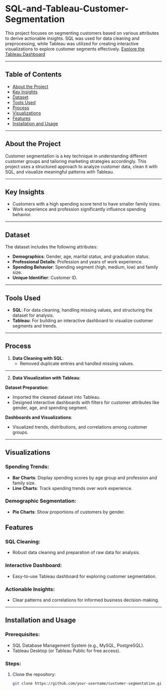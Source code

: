 # SQL-and-Tableau-Customer-Segmentation


This project focuses on segmenting customers based on various attributes to derive actionable insights. SQL was used for data cleaning and preprocessing, while Tableau was utilized for creating interactive visualizations to explore customer segments effectively.
[Explore the Tableau Dashboard](https://public.tableau.com/app/profile/fahmida.toma/vizzes)

---

## Table of Contents
- [About the Project](#about-the-project)
- [Key Insights](#key-insights)
- [Dataset](#dataset)
- [Tools Used](#tools-used)
- [Process](#process)
- [Visualizations](#visualizations)
- [Features](#features)
- [Installation and Usage](#installation-and-usage)

---

## About the Project

Customer segmentation is a key technique in understanding different customer groups and tailoring marketing strategies accordingly. This project uses a structured approach to analyze customer data, clean it with SQL, and visualize meaningful patterns with Tableau.

---

## Key Insights

- Customers with a high spending score tend to have smaller family sizes.
- Work experience and profession significantly influence spending behavior.

---

## Dataset

The dataset includes the following attributes:
- **Demographics**: Gender, age, marital status, and graduation status.
- **Professional Details**: Profession and years of work experience.
- **Spending Behavior**: Spending segment (high, medium, low) and family size.
- **Unique Identifier**: Customer ID.

---

## Tools Used

- **SQL**: For data cleaning, handling missing values, and structuring the dataset for analysis.
- **Tableau**: For building an interactive dashboard to visualize customer segments and trends.

---

## Process

1. **Data Cleaning with SQL**:
   - Removed duplicate entries and handled missing values.
  
   

---

2. **Data Visualization with Tableau**:

  **Dataset Preparation**:
   - Imported the cleaned dataset into Tableau.
   - Designed interactive dashboards with filters for customer attributes like gender, age, and spending segment.

  **Dashboards and Visualizations**:
   - Visualized trends, distributions, and correlations among customer groups.

---

## Visualizations

### Spending Trends:
- **Bar Charts**: Display spending scores by age group and profession and family size.
- **Line Charts**: Track spending trends over work experience.

### Demographic Segmentation:
- **Pie Charts**: Show proportions of customers by gender.



## Features

### SQL Cleaning:
- Robust data cleaning and preparation of raw data for analysis.

### Interactive Dashboard:
- Easy-to-use Tableau dashboard for exploring customer segmentation.

### Actionable Insights:
- Clear patterns and correlations for informed business decision-making.

---

## Installation and Usage

### Prerequisites:
- SQL Database Management System (e.g., MySQL, PostgreSQL).
- Tableau Desktop (or Tableau Public for free access).

### Steps:
1. Clone the repository:
   ```bash
   git clone https://github.com/your-username/customer-segmentation.git
